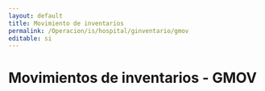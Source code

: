 ```yaml
---
layout: default
title: Movimiento de inventarios
permalink: /Operacion/is/hospital/ginventario/gmov
editable: si
---
```


# Movimientos de inventarios - GMOV

